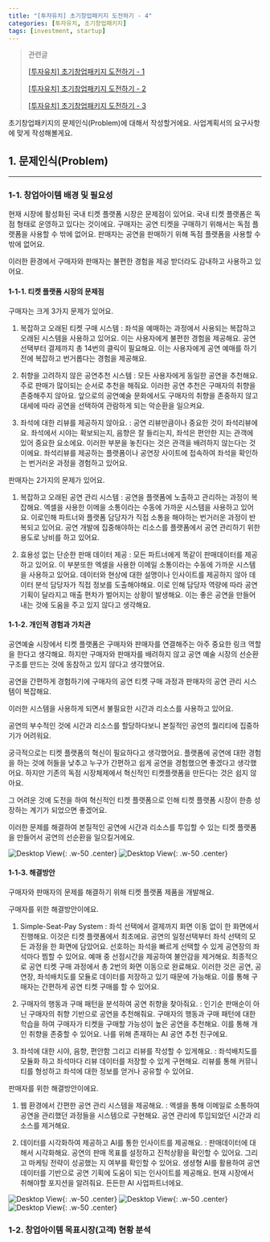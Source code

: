 ```yaml
---
title: "[투자유치] 초기창업패키지 도전하기 - 4"
categories: [투자유치, 초기창업패키지]
tags: [investment, startup]
---
```


> 관련글
>
> [[투자유치] 초기창업패키지 도전하기 - 1](https://jwlee07.github.io/posts/early-startup-package-1/)
> 
> [[투자유치] 초기창업패키지 도전하기 - 2](https://jwlee07.github.io/posts/early-startup-package-2/)
> 
> [[투자유치] 초기창업패키지 도전하기 - 3](https://jwlee07.github.io/posts/early-startup-package-3/)

초기창업패키지의 문제인식(Problem)에 대해서 작성할거에요. 사업계획서의 요구사항에 맞게 작성해볼게요.

## 1. 문제인식(Problem)
---
### 1-1. 창업아이템 배경 및 필요성

현재 시장에 활성화된 국내 티켓 플랫폼 시장은 문제점이 있어요. 국내 티켓 플랫폼은 독점 형태로 운영하고 있다는 것이에요.
구매자는 공연 티켓을 구매하기 위해서는 독점 플랫폼을 사용할 수 밖에 없어요.
판매자는 공연을 판매하기 위해 독점 플랫폼을 사용할 수 밖에 없어요.

이러한 환경에서 구매자와 판매자는 불편한 경험을 제공 받더라도 감내하고 사용하고 있어요.

#### 1-1-1. 티켓 플랫폼 시장의 문제점

구매자는 크게 3가지 문제가 있어요.

1. 복잡하고 오래된 티켓 구매 시스템
: 좌석을 예매하는 과정에서 사용되는 복잡하고 오래된 시스템을 사용하고 있어요. 이는 사용자에게 불편한 경험을 제공해요. 공연 선택부터 결제까지 총 14번의 클릭이 필요해요. 이는 사용자에게 공연 예매를 하기전에 복잡하고 번거롭다는 경험을 제공해요.

2. 취향을 고려하지 않은 공연추천 시스템
: 모든 사용자에게 동일한 공연을 추천해요. 주로 판매가 많이되는 순서로 추천을 해줘요. 이러한 공연 추천은 구매자의 취향을 존중해주지 않아요. 앞으로의 공연예술 문화에서도 구매자의 취향을 존중하지 않고 대세에 따라 공연을 선택하여 관람하게 되는 악순환을 일으켜요.

3. 좌석에 대한 리뷰를 제공하지 않아요.
: 공연 리뷰만큼이나 중요한 것이 좌석리뷰에요. 좌석에서 시야는 확보되는지, 음향은 잘 들리는지, 좌석은 편안한 지는 관객에 있어 중요한 요소에요. 이러한 부분을 놓친다는 것은 관객을 배려하지 않는다는 것이에요. 좌석리뷰를 제공하는 플랫폼이나 공연장 사이트에 접속하여 좌석을 확인하는 번거러운 과정을 경험하고 있어요.

판매자는 2가지의 문제가 있어요.

1. 복잡하고 오래된 공연 관리 시스템
: 공연을 플랫폼에 노출하고 관리하는 과정이 복잡해요. 엑셀을 사용한 이메을 소통이라는 수동에 가까운 시스템을 사용하고 있어요. 이로인해 파트너와 플랫폼 담당자가 직접 소통을 해야하는 번거러운 과정이 반복되고 있어요. 공연 개발에 집중해야하는 리소스를 플랫폼에서 공연 관리하기 위한 용도로 낭비를 하고 있어요.

2. 효용성 없는 단순한 판매 데이터 제공
: 모든 파트너에게 똑같이 판매데이터를 제공하고 있어요. 이 부분또한 엑셀을 사용한 이메일 소통이라는 수동에 가까운 시스템을 사용하고 있어요. 데이터와 현상에 대한 설명이나 인사이트를 제공하지 않아 데이터 분석 담당자가 직접 정보를 도출해야해요. 이로 인해 담당자 역량에 따라 공연 기획이 달라지고 매출 편차가 벌어지는 상황이 발생해요. 이는 좋은 공연을 만들어내는 것에 도움을 주고 있지 않다고 생각해요.

#### 1-1-2. 개인적 경험과 가치관

공연예술 시장에서 티켓 플랫폼은 구매자와 판매자를 연결해주는 아주 중요한 링크 역할을 한다고 생각해요. 하지만 구매자와 판매자를 배려하지 않고 공연 예술 시장의 선순환 구조를 만드는 것에 동참하고 있지 않다고 생각했어요.

공연을 간편하게 경험하기에 구매자의 공연 티켓 구매 과정과 판매자의 공연 관리 시스템이 복잡해요.

이러한 시스템을 사용하게 되면서 불필요한 시간과 리소스를 사용하고 있어요.

공연의 부수적인 것에 시간과 리소스를 할당하다보니 본질적인 공연의 퀄리티에 집중하기가 어려워요.

궁극적으로는 티켓 플랫폼의 혁신이 필요하다고 생각했어요. 
플랫폼에 공연에 대한 경험을 하는 것에 허들을 낮추고 누구가 간편하고 쉽게 공연을 경험했으면 좋겠다고 생각했어요.
하지만 기존의 독점 시장체제에서 혁신적인 티켓플랫폼을 만든다는 것은 쉽지 않아요.

그 어려운 것에 도전을 하여 혁신적인 티켓 플랫폼으로 인해 티켓 플랫폼 시장이 한층 성장하는 계기가 되었으면 좋겠어요.

이러한 문제를 해결하여 본질적인 공연에 시간과 리소스를 투입할 수 있는 티켓 플랫폼을 만들어서 공연의 선순환을 일으킬거에요.

![Desktop View](/assets/img/posts/2025-02-02-early-startup-package-4/2025-02-02-early-startup-package-4-1.png){: .w-50 .center}
![Desktop View](/assets/img/posts/2025-02-02-early-startup-package-4/2025-02-02-early-startup-package-4-2.png){: .w-50 .center}

#### 1-1-3. 해결방안

구매자와 판매자의 문제를 해결하기 위해 티켓 플랫폼 제품을 개발해요.

구매자를 위한 해결방안이에요.

1. Simple-Seat-Pay System
: 좌석 선택에서 결제까지 화면 이동 없이 한 화면에서 진행해요. 이것은 티켓 플랫폼에서 최초에요. 공연의 일정선택부터 좌석 선택의 모든 과정을 한 화면에 담았어요. 선호하는 좌석을 빠르게 선택할 수 있게 공연장의 좌석마다 찜할 수 있어요. 예매 중 선점시간을 제공하여 불안감을 제거해요. 최종적으로 공연 티켓 구매 과정에서 총 2번의 화면 이동으로 완료해요. 이러한 것은 공연, 공연장, 좌석배치도를 모듈로 데이터를 저장하고 있기 때문에 가능해요. 이를 통해 구매자는 간편하게 공연 티켓 구매를 할 수 있어요.

2. 구매자의 행동과 구매 패턴을 분석하여 공연 취향을 찾아줘요.
: 인기순 판매순이 아닌 구매자의 취향 기반으로 공연을 추천해줘요. 구매자의 행동과 구매 패턴에 대한 학습을 하여 구매자가 티켓을 구매할 가능성이 높은 공연을 추천해요. 이를 통해 개인 취향을 존중할 수 있어요. 나를 위해 존재하는 AI 공연 추천 친구에요.

3. 좌석에 대한 시야, 음향, 편안함 그리고 리뷰를 작성할 수 있게해요.
: 좌석배치도를 모듈화 하고 좌석마다 리뷰 데이터를 저장할 수 있게 구현해요. 리뷰를 통해 커뮤니티를 형성하고 좌석에 대한 정보를 얻거나 공유할 수 있어요.

판매자를 위한 해결방안이에요.

1. 웹 환경에서 간편한 공연 관리 시스템을 제공해요.
: 엑셀을 통해 이메일로 소통하여 공연을 관리했던 과정들을 시스템으로 구현해요. 공연 관리에 투입되었던 시간과 리소스를 제거해요.

2. 데이터를 시각화하여 제공하고 AI를 통한 인사이트를 제공해요.
: 판매데이터에 대해서 시각화해요. 공연의 판매 목표를 설정하고 진척상황을 확인할 수 있어요. 그리고 마케팅 전략이 성공했는 지 여부를 확인할 수 있어요. 생셩형 AI를 활용하여 공연데이터를 기반으로 공연 기획에 도움이 되는 인사이트를 제공해요. 현재 시장에서 취해야할 포지션을 알려줘요. 든든한 AI 사업파트너에요.

![Desktop View](/assets/img/posts/2025-02-02-early-startup-package-4/2025-02-02-early-startup-package-4-3.png){: .w-50 .center}
![Desktop View](/assets/img/posts/2025-02-02-early-startup-package-4/2025-02-02-early-startup-package-4-4.png){: .w-50 .center}
![Desktop View](/assets/img/posts/2025-02-02-early-startup-package-4/2025-02-02-early-startup-package-4-5.png){: .w-50 .center}

### 1-2. 창업아이템 목표시장(고객) 현황 분석

